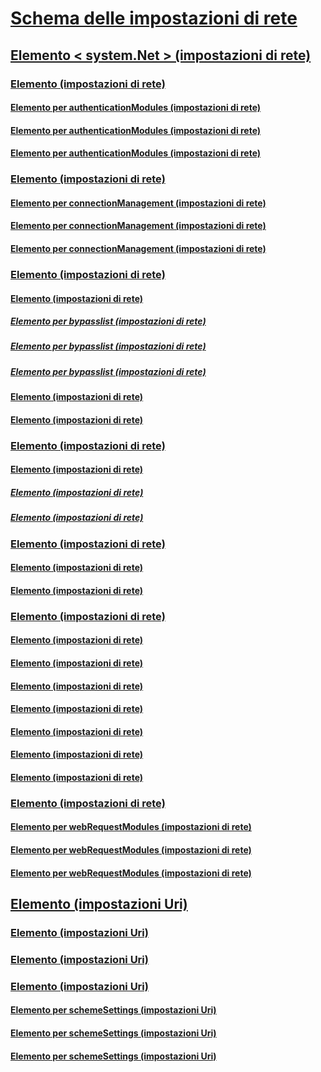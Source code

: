 # [Schema delle impostazioni di rete](index.md)
## [Elemento < system.Net > (impostazioni di rete)](system-net-element-network-settings.md)
### [<authenticationModules>Elemento (impostazioni di rete)](authenticationmodules-element-network-settings.md)
#### [<add>Elemento per authenticationModules (impostazioni di rete)](add-element-for-authenticationmodules-network-settings.md)
#### [<remove>Elemento per authenticationModules (impostazioni di rete)](remove-element-for-authenticationmodules-network-settings.md)
#### [<clear>Elemento per authenticationModules (impostazioni di rete)](clear-element-for-authenticationmodules-network-settings.md)
### [<connectionManagement>Elemento (impostazioni di rete)](connectionmanagement-element-network-settings.md)
#### [<add>Elemento per connectionManagement (impostazioni di rete)](add-element-for-connectionmanagement-network-settings.md)
#### [<clear>Elemento per connectionManagement (impostazioni di rete)](clear-element-for-connectionmanagement-network-settings.md)
#### [<remove>Elemento per connectionManagement (impostazioni di rete)](remove-element-for-connectionmanagement-network-settings.md)
### [<defaultProxy>Elemento (impostazioni di rete)](defaultproxy-element-network-settings.md)
#### [<bypasslist>Elemento (impostazioni di rete)](bypasslist-element-network-settings.md)
##### [<add>Elemento per bypasslist (impostazioni di rete)](add-element-for-bypasslist-network-settings.md)
##### [<clear>Elemento per bypasslist (impostazioni di rete)](clear-element-for-bypasslist-network-settings.md)
##### [<remove>Elemento per bypasslist (impostazioni di rete)](remove-element-for-bypasslist-network-settings.md)
#### [<module>Elemento (impostazioni di rete)](module-element-network-settings.md)
#### [<proxy>Elemento (impostazioni di rete)](proxy-element-network-settings.md)
### [<mailSettings>Elemento (impostazioni di rete)](mailsettings-element-network-settings.md)
#### [<smtp>Elemento (impostazioni di rete)](smtp-element-network-settings.md)
##### [<specifiedPickupDirectory>Elemento (impostazioni di rete)](specifiedpickupdirectory-element-network-settings.md)
##### [<network>Elemento (impostazioni di rete)](network-element-network-settings.md)
### [<requestCaching>Elemento (impostazioni di rete)](requestcaching-element-network-settings.md)
#### [<defaultHttpCachePolicy>Elemento (impostazioni di rete)](defaulthttpcachepolicy-element-network-settings.md)
#### [<defaultFtpCachePolicy>Elemento (impostazioni di rete)](defaultftpcachepolicy-element-network-settings.md)
### [<settings>Elemento (impostazioni di rete)](settings-element-network-settings.md)
#### [<httpWebRequest>Elemento (impostazioni di rete)](httpwebrequest-element-network-settings.md)
#### [<ipv6>Elemento (impostazioni di rete)](ipv6-element-network-settings.md)
#### [<performanceCounter>Elemento (impostazioni di rete)](performancecounter-element-network-settings.md)
#### [<servicePointManager>Elemento (impostazioni di rete)](servicepointmanager-element-network-settings.md)
#### [<socket>Elemento (impostazioni di rete)](socket-element-network-settings.md)
#### [<webProxyScript>Elemento (impostazioni di rete)](webproxyscript-element-network-settings.md)
#### [<httpListener>Elemento (impostazioni di rete)](httplistener-element-network-settings.md)
### [<webRequestModules>Elemento (impostazioni di rete)](webrequestmodules-element-network-settings.md)
#### [<add>Elemento per webRequestModules (impostazioni di rete)](add-element-for-webrequestmodules-network-settings.md)
#### [<remove>Elemento per webRequestModules (impostazioni di rete)](remove-element-for-webrequestmodules-network-settings.md)
#### [<clear>Elemento per webRequestModules (impostazioni di rete)](clear-element-for-webrequestmodules-network-settings.md)
## [<Uri>Elemento (impostazioni Uri)](uri-element-uri-settings.md)
### [<idn>Elemento (impostazioni Uri)](idn-element-uri-settings.md)
### [<iriParsing>Elemento (impostazioni Uri)](iriparsing-element-uri-settings.md)
### [<schemeSettings>Elemento (impostazioni Uri)](schemesettings-element-uri-settings.md)
#### [<add>Elemento per schemeSettings (impostazioni Uri)](add-element-for-schemesettings-uri-settings.md)
#### [<clear>Elemento per schemeSettings (impostazioni Uri)](clear-element-for-schemesettings-uri-settings.md)
#### [<remove>Elemento per schemeSettings (impostazioni Uri)](remove-element-for-schemesettings-uri-settings.md)

